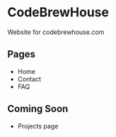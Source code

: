 # CodeBrewHouse
Website for codebrewhouse.com

## Pages 
- Home 
- Contact
- FAQ

## Coming Soon
- Projects page